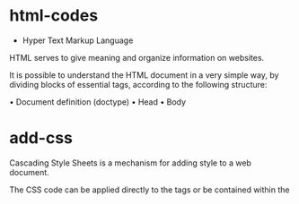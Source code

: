 # html-codes

- Hyper Text Markup Language 

HTML serves to give meaning and organize information on websites.

It is possible to understand the HTML document in a very simple way, by dividing blocks of essential tags, according to the following structure:

• Document definition (doctype)
• Head
• Body

# add-css

Cascading Style Sheets is a mechanism for adding style to a web document.

The CSS code can be applied directly to the tags or be contained within the <style> tags.

It is also possible, instead of placing the formatting inside the document, to create a link to a CSS file containing the styles.

The matching rules for CSS are called selectors, a style definition can be matched with a selector or a comma-separated group of selectors, a selector can match an element by:

- Element of type: element_name {style definition; }
- Type element with class: element_name.class_name {style definition; }
- All elements with the class: .class_name {style definition;}
- The element with the id: #id_of_element {style definition; }
- Group wedding: element_name_01, element_name_02, .class_name {style definition; }

# vercel

- Introduction to Vercel

​Vercel is a cloud platform for static sites and Serverless Functions that fits perfectly with your workflow. It enables developers to host Jamstack websites and web services that deploy instantly, scale automatically, and requires no supervision, all with no configuration.

# php

- Hypertext Preprocessor

PHP is a popular general-purpose scripting language that is especially suited to web development.

Fast, flexible and pragmatic, PHP powers everything from your blog to the most popular websites in the world.

# hyperlink

They allow us to link our documents to any other document (or other resource) we want. We can also link to specific parts of documents and we can make applications available at a simple web address.

Any web content can be converted into a link, so that when clicked (or otherwise activated) it will cause the browser to go to another address (URL).

# wampserver 

WAMP is a set derived from LAMP (L is for Linux). The only difference between them is that WAMP is used for Windows. Meanwhile, LAMP is used for Linux-based operating systems (Ubuntu, for example).

- "W" is for Windows. There is also LAMP (for Linux) and MAMP (for MAC).

- "A" is from Apache. Apache is a server software responsible for hosting web pages. When you make a request to access a page, Apache guarantees that same access in addition to HTTP and shows the page you want to see.

- "M" is for MySQL. The function of MySQL is to be your server's database management system. It stores all relevant information about your project, such as website content, user profiles, etc.

- "P" is from PHP. It is a programming language used to develop WordPress. It acts as a kind of "glue" for the entire software package. PHP runs in conjunction with Apache and communicates with MySQL.

- SQL database service

- Directory provided by the HTTP server and for saving files from your website.

# localhost

localhost refers to the location of the system being used ie the user's computer or "home".

It is a loopback device that is assigned IP address 127.0.0.1 in IPv4, or :: 1 in IPv6, and can be used by TCP / IP applications to test communication with themselves.

# SQL 

- structured query language

Structured query language is the standard language of so-called Relational Databases, which in turn are databases structured in the form of columns and rows, also called tuples, with their data stored in tables.

Relational databases are currently the dominant solution in the market, in the same way that SQL is the standard language of this platform. It is a powerful, set-oriented technology and is the basis for manipulating relational data.

1. DML: Data Manipulation Language
2. DDL: Data Definition Language
3. DCL: Data Control Language
4. DTL: Data Transaction Language

# javascript

JavaScript is a structured interpreted programming language, high-level scripting with weak dynamic typing and multiparadigm. Along with HTML and CSS, JavaScript is one of the three main technologies on the World Wide Web.

JS is code aggregated on a page or an external .js file that is inserted into a domain through a file upload. JS is a language created to serve the user, which means that its script is downloaded on the visitors' machine and processed there.

JS is a programming language used mainly on web pages. With JS, you can display messages and other interesting information, make checks or dynamically change the visual presentation of pages, depending on the behavior you want your page (or application) to have.

